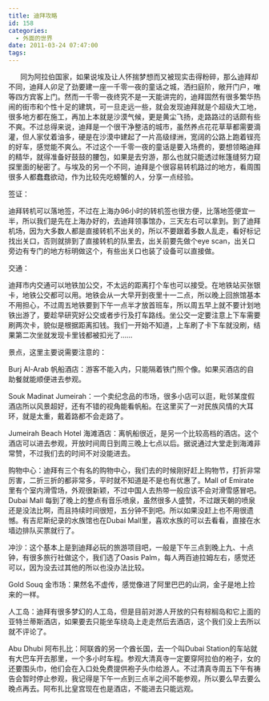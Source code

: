 ```yaml
---
title: 迪拜攻略
id: 158
categories:
  - 外面的世界
date: 2011-03-24 07:47:00
tags:
---
```


&nbsp;&nbsp;&nbsp;&nbsp;&nbsp; 同为阿拉伯国家，如果说埃及让人怀揣梦想而又被现实击得粉碎，那么迪拜却不同，迪拜人卯足了劲要建一座一千零一夜的童话之城，洒扫庭阶，敞开门户，唯等四方宾客上门。然而一千零一夜终究不是一天能讲完的，迪拜固然有很多繁华热闹的街市和个性十足的建筑，可一旦走远一些，就会发现迪拜就是个超级大工地，很多地方都在施工，再加上本就是沙漠气候，更是黄尘飞扬，走路路过的话颇有些不爽。不过总得来说，迪拜是一个很干净整洁的城市，虽然养点花花草草都需要滴灌，但人家仗着油多，硬是在沙漠中建起了一片高级绿洲，宽阔的公路上跑着锃亮的好车，感觉能不爽么。不过这个一千零一夜的童话是要入场费的，要想领略迪拜的精华，就得准备好鼓鼓的腰包，如果是去穷游，那么也就只能透过帐篷缝努力窥探里面的秘密了。与埃及的另一个不同，迪拜是个很容易转机路过的地方，看周围很多人都蠢蠢欲动，作为比较先吃螃蟹的人，分享一点经验。

签证：

迪拜转机可以落地签，不过在上海办96小时的转机签也很方便，比落地签便宜一半，所以我们是先在上海办好的，去迪拜领事馆办，三天左右可以拿到。到了迪拜机场，因为大多数人都是直接转机不出关的，所以不要跟着多数人乱走，看好标记找出关口，否则就排到了直接转机的队里去，出关前要先做个eye scan，出关口旁边有专门的地方标明做这个，有些出关口也装了设备可以直接做。

交通：

迪拜市内交通可以地铁加公交，不太远的距离打个车也可以接受。在地铁站买张银卡，地铁公交都可以用。地铁会从一大早开到夜里十一二点，所以晚上回旅馆基本不用担心，不过周五地铁要到下午一点半才放首班车，所以周五早上就不要计划地铁出游了，要趁早研究好公交或者步行及打车路线。坐公交一定要注意上下车需要刷两次卡，貌似是根据距离扣钱。我们一开始不知道，上车刷了卡下车就没刷，结果第二次坐就发现卡里钱都被扣光了&hellip;&hellip;

景点，这里主要说需要注意的：

Burj Al-Arab 帆船酒店：游客不能入内，只能隔着铁门照个像。如果买酒店的自助餐就能顺便进去参观。

Souk Madinat Jumeirah：一个卖纪念品的市场，很多小店可以逛，毗邻某度假酒店所以风景超好，还有不错的视角能看帆船。在这里买了一对民族风情的大耳环，就是太重，戴着路都不会走路了。

Jumeirah Beach Hotel 海滩酒店：离帆船很近，是另一个比较高档的酒店。这个酒店可以进去参观，开放时间周日到周三晚上七点以后。据说通过大堂走到海滩非常赞，不过我们去的时间不对没能进去。

购物中心：迪拜有三个有名的购物中心，我们去的时候刚好赶上购物节，打折非常厉害，二折三折的都非常多，平时就不知道是不是也有优惠了。Mall of Emirate里有个室内滑雪场，外观很新颖，不过中国人去热带一般应该不会对滑雪感冒吧。Dubai Mall 每到了晚上的整点有音乐喷泉，虽然很多人盛赞，不过跟天朝的喷泉还是没法比啊，而且持续时间很短，五分钟不到吧。所以如果没赶上也不用很遗憾。有吉尼斯纪录的水族馆也在Dubai Mall里，喜欢水族的可以去看看，直接在水墙边排队买票就行了。

冲沙：这个基本上是到迪拜必玩的旅游项目吧，一般是下午三点到晚上九、十点钟，有很多旅行社做这个，我们选了Oasis Palm，每人两百迪拉姆左右，感觉还可以，因为没去过其他的所以也没办法比较。

Gold Souq 金市场：果然名不虚传，感觉像进了阿里巴巴的山洞，金子是地上捡来的一样。

人工岛：迪拜有很多梦幻的人工岛，但是目前对游人开放的只有棕榈岛和它上面的亚特兰蒂斯酒店，如果要去只能坐车绕岛上走走然后去酒店，这个我们没上去所以就不评论了。

Abu Dhubi 阿布扎比：阿联酋的另一个酋长国，去一个叫Dubai Station的车站就有大巴车开去那里，一个多小时车程。参观大清真寺一定要穿阿拉伯的袍子，女的还要围头巾，他们会在入口处免费提供袍子头巾给游人。不过清真寺周五下午有祷告会暂时停止参观，我记得是下午一点到三点半之间不能参观，所以要么早去要么晚点再去。阿布扎比皇宫现在也是酒店，不能进去只能远观。